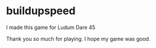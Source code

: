 # buildupspeed
I made this game for Ludum Dare 45

Thank you so much for playing.  I hope my game was good.

